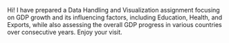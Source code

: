Hi!
I have prepared a Data Handling and Visualization assignment focusing on GDP growth and its influencing factors, including Education, Health, and Exports, while also assessing the overall GDP progress in various countries over consecutive years.
Enjoy your visit.
